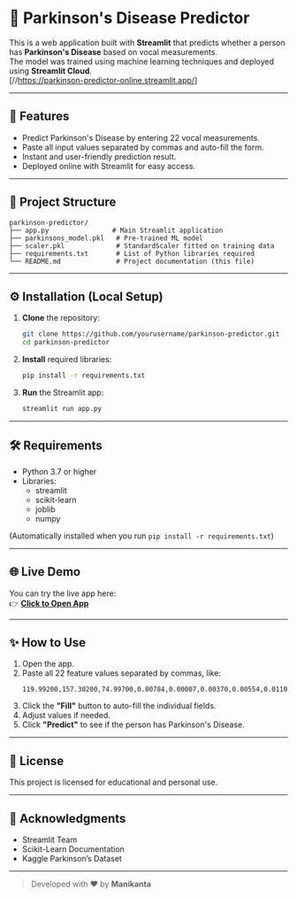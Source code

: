 # 🧠 Parkinson's Disease Predictor

This is a web application built with **Streamlit** that predicts whether a person has **Parkinson's Disease** based on vocal measurements.  
The model was trained using machine learning techniques and deployed using **Streamlit Cloud**. <br>
[//https://parkinson-predictor-online.streamlit.app/]

---

## 🚀 Features

- Predict Parkinson's Disease by entering 22 vocal measurements.
- Paste all input values separated by commas and auto-fill the form.
- Instant and user-friendly prediction result.
- Deployed online with Streamlit for easy access.

---

## 📂 Project Structure

```
parkinson-predictor/
├── app.py                # Main Streamlit application
├── parkinsons_model.pkl   # Pre-trained ML model
├── scaler.pkl             # StandardScaler fitted on training data
├── requirements.txt       # List of Python libraries required
└── README.md              # Project documentation (this file)
```

---

## ⚙️ Installation (Local Setup)

1. **Clone** the repository:
   ```bash
   git clone https://github.com/yourusername/parkinson-predictor.git
   cd parkinson-predictor
   ```

2. **Install** required libraries:
   ```bash
   pip install -r requirements.txt
   ```

3. **Run** the Streamlit app:
   ```bash
   streamlit run app.py
   ```

---

## 🛠 Requirements

- Python 3.7 or higher
- Libraries:
  - streamlit
  - scikit-learn
  - joblib
  - numpy

(Automatically installed when you run `pip install -r requirements.txt`)

---

## 🌐 Live Demo

You can try the live app here:  
👉 [**Click to Open App**](https://your-streamlit-deployment-link)

---

## ✨ How to Use

1. Open the app.
2. Paste all 22 feature values separated by commas, like:
   ```
   119.99200,157.30200,74.99700,0.00784,0.00007,0.00370,0.00554,0.01109,0.04374,0.42600,0.02182,0.03130,0.02971,0.06545,0.02211,21.03300,0.414783,0.815285,-4.813031,0.266482,2.301442,0.284654
   ```
3. Click the **"Fill"** button to auto-fill the individual fields.
4. Adjust values if needed.
5. Click **"Predict"** to see if the person has Parkinson's Disease.

---

## 📜 License

This project is licensed for educational and personal use.

---

## 🤝 Acknowledgments

- Streamlit Team
- Scikit-Learn Documentation
- Kaggle Parkinson’s Dataset

---

> Developed with ❤️ by **Manikanta**

